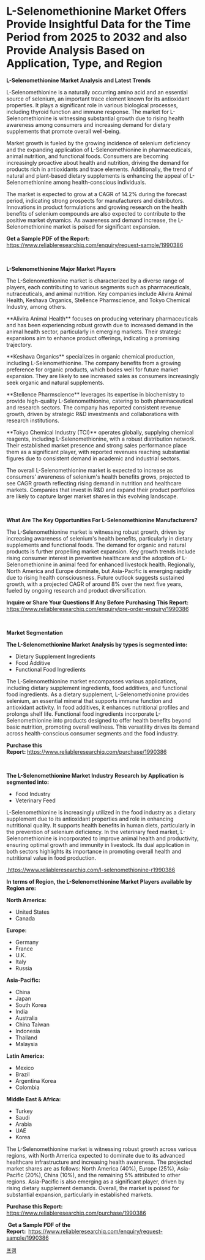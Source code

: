 <p><h1>L-Selenomethionine Market Offers Provide Insightful Data for the Time Period from 2025 to 2032 and also Provide Analysis Based on Application, Type, and Region</h1></p><p><strong>L-Selenomethionine Market Analysis and Latest Trends</strong></p>
<p><p>L-Selenomethionine is a naturally occurring amino acid and an essential source of selenium, an important trace element known for its antioxidant properties. It plays a significant role in various biological processes, including thyroid function and immune response. The market for L-Selenomethionine is witnessing substantial growth due to rising health awareness among consumers and increasing demand for dietary supplements that promote overall well-being.</p><p>Market growth is fueled by the growing incidence of selenium deficiency and the expanding application of L-Selenomethionine in pharmaceuticals, animal nutrition, and functional foods. Consumers are becoming increasingly proactive about health and nutrition, driving the demand for products rich in antioxidants and trace elements. Additionally, the trend of natural and plant-based dietary supplements is enhancing the appeal of L-Selenomethionine among health-conscious individuals.</p><p>The market is expected to grow at a CAGR of 14.2% during the forecast period, indicating strong prospects for manufacturers and distributors. Innovations in product formulations and growing research on the health benefits of selenium compounds are also expected to contribute to the positive market dynamics. As awareness and demand increase, the L-Selenomethionine market is poised for significant expansion.</p></p>
<p><strong>Get a Sample PDF of the Report:&nbsp;</strong> <a href="https://www.reliableresearchiq.com/enquiry/request-sample/1990386?utm_campaign=99&utm_medium=2&utm_source=Github&utm_content=ia&utm_term=05022025&utm_id=l-selenomethionine">https://www.reliableresearchiq.com/enquiry/request-sample/1990386</a></p>
<p>&nbsp;</p>
<p><strong>L-Selenomethionine Major Market Players</strong></p>
<p><p>The L-Selenomethionine market is characterized by a diverse range of players, each contributing to various segments such as pharmaceuticals, nutraceuticals, and animal nutrition. Key companies include Alivira Animal Health, Keshava Organics, Stellence Pharmscience, and Tokyo Chemical Industry, among others.</p><p>**Alivira Animal Health** focuses on producing veterinary pharmaceuticals and has been experiencing robust growth due to increased demand in the animal health sector, particularly in emerging markets. Their strategic expansions aim to enhance product offerings, indicating a promising trajectory.</p><p>**Keshava Organics** specializes in organic chemical production, including L-Selenomethionine. The company benefits from a growing preference for organic products, which bodes well for future market expansion. They are likely to see increased sales as consumers increasingly seek organic and natural supplements.</p><p>**Stellence Pharmscience** leverages its expertise in biochemistry to provide high-quality L-Selenomethionine, catering to both pharmaceutical and research sectors. The company has reported consistent revenue growth, driven by strategic R&D investments and collaborations with research institutions.</p><p>**Tokyo Chemical Industry (TCI)** operates globally, supplying chemical reagents, including L-Selenomethionine, with a robust distribution network. Their established market presence and strong sales performance place them as a significant player, with reported revenues reaching substantial figures due to consistent demand in academic and industrial sectors.</p><p>The overall L-Selenomethionine market is expected to increase as consumers’ awareness of selenium's health benefits grows, projected to see CAGR growth reflecting rising demand in nutrition and healthcare markets. Companies that invest in R&D and expand their product portfolios are likely to capture larger market shares in this evolving landscape.</p></p>
<p>&nbsp;</p>
<p><strong>What Are The Key Opportunities For L-Selenomethionine Manufacturers?</strong></p>
<p><p>The L-Selenomethionine market is witnessing robust growth, driven by increasing awareness of selenium's health benefits, particularly in dietary supplements and functional foods. The demand for organic and natural products is further propelling market expansion. Key growth trends include rising consumer interest in preventive healthcare and the adoption of L-Selenomethionine in animal feed for enhanced livestock health. Regionally, North America and Europe dominate, but Asia-Pacific is emerging rapidly due to rising health consciousness. Future outlook suggests sustained growth, with a projected CAGR of around 8% over the next five years, fueled by ongoing research and product diversification.</p></p>
<p><strong>Inquire or Share Your Questions If Any Before Purchasing This Report:</strong> <a href="https://www.reliableresearchiq.com/enquiry/pre-order-enquiry/1990386?utm_campaign=99&utm_medium=2&utm_source=Github&utm_content=ia&utm_term=05022025&utm_id=l-selenomethionine">https://www.reliableresearchiq.com/enquiry/pre-order-enquiry/1990386</a></p>
<p>&nbsp;</p>
<p><strong>Market Segmentation</strong></p>
<p><strong>The L-Selenomethionine Market Analysis by types is segmented into:</strong></p>
<p><ul><li>Dietary Supplement Ingredients</li><li>Food Additive</li><li>Functional Food Ingredients</li></ul></p>
<p><p>The L-Selenomethionine market encompasses various applications, including dietary supplement ingredients, food additives, and functional food ingredients. As a dietary supplement, L-Selenomethionine provides selenium, an essential mineral that supports immune function and antioxidant activity. In food additives, it enhances nutritional profiles and prolongs shelf life. Functional food ingredients incorporate L-Selenomethionine into products designed to offer health benefits beyond basic nutrition, promoting overall wellness. This versatility drives its demand across health-conscious consumer segments and the food industry.</p></p>
<p><strong>Purchase this Report:&nbsp;</strong><a href="https://www.reliableresearchiq.com/purchase/1990386?utm_campaign=99&utm_medium=2&utm_source=Github&utm_content=ia&utm_term=05022025&utm_id=l-selenomethionine">https://www.reliableresearchiq.com/purchase/1990386</a></p>
<p>&nbsp;</p>
<p><strong>The L-Selenomethionine Market Industry Research by Application is segmented into:</strong></p>
<p><ul><li>Food Industry</li><li>Veterinary Feed</li></ul></p>
<p><p>L-Selenomethionine is increasingly utilized in the food industry as a dietary supplement due to its antioxidant properties and role in enhancing nutritional quality. It supports health benefits in human diets, particularly in the prevention of selenium deficiency. In the veterinary feed market, L-Selenomethionine is incorporated to improve animal health and productivity, ensuring optimal growth and immunity in livestock. Its dual application in both sectors highlights its importance in promoting overall health and nutritional value in food production.</p></p>
<p><a href="https://www.reliableresearchiq.com/l-selenomethionine-r1990386?utm_campaign=99&utm_medium=2&utm_source=Github&utm_content=ia&utm_term=05022025&utm_id=l-selenomethionine">&nbsp;https://www.reliableresearchiq.com/l-selenomethionine-r1990386</a></p>
<p><strong>In terms of Region, the L-Selenomethionine Market Players available by Region are:</strong></p>
<p>
    <p> <strong> North America: </strong>
        <ul>
            <li>United States</li>
            <li>Canada</li>
        </ul>
        </p> 
    <p> <strong> Europe: </strong>
        <ul>
            <li>Germany</li>
            <li>France</li>
            <li>U.K.</li>
            <li>Italy</li>
            <li>Russia</li>
        </ul>
        </p> 
    <p> <strong> Asia-Pacific: </strong>
        <ul>
            <li>China</li>
            <li>Japan</li>
            <li>South Korea</li>
            <li>India</li>
            <li>Australia</li>
            <li>China Taiwan</li>
            <li>Indonesia</li>
            <li>Thailand</li>
            <li>Malaysia</li>
        </ul>
        </p> 
    <p> <strong> Latin America: </strong>
        <ul>
            <li>Mexico</li>
            <li>Brazil</li>
            <li>Argentina Korea</li>
            <li>Colombia</li>
        </ul>
        </p> 
    <p> <strong> Middle East & Africa: </strong>
        <ul>
            <li>Turkey</li>
            <li>Saudi</li>
            <li>Arabia</li>
            <li>UAE</li>
            <li>Korea</li>
        </ul>
    </p>
    </p>
<p><p>The L-Selenomethionine market is witnessing robust growth across various regions, with North America expected to dominate due to its advanced healthcare infrastructure and increasing health awareness. The projected market shares are as follows: North America (40%), Europe (25%), Asia-Pacific (20%), China (10%), and the remaining 5% attributed to other regions. Asia-Pacific is also emerging as a significant player, driven by rising dietary supplement demands. Overall, the market is poised for substantial expansion, particularly in established markets.</p></p>
<p><strong>Purchase this Report: </strong><a href="https://www.reliableresearchiq.com/purchase/1990386?utm_campaign=99&utm_medium=2&utm_source=Github&utm_content=ia&utm_term=05022025&utm_id=l-selenomethionine">https://www.reliableresearchiq.com/purchase/1990386</a></p>
<p>&nbsp;<strong>Get a Sample PDF of the Report:&nbsp;&nbsp;</strong><a href="https://www.reliableresearchiq.com/enquiry/request-sample/1990386?utm_campaign=99&utm_medium=2&utm_source=Github&utm_content=ia&utm_term=05022025&utm_id=l-selenomethionine">https://www.reliableresearchiq.com/enquiry/request-sample/1990386</a></p>
<p><strong></strong></p>
<p><p><a href="https://github.com/sougarounis/Market-Research-Report-List-7/blob/main/589518235424.md?utm_campaign=99&utm_medium=2&utm_source=Github&utm_content=ia&utm_term=05022025&utm_id=l-selenomethionine">프램</a></p></p>